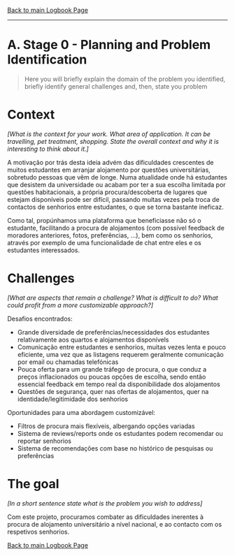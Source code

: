 [Back to main Logbook Page](../hci_logbook.md)

---


# A. Stage 0 - Planning and Problem Identification
>	Here you will briefly explain the domain of the problem you identified, briefly identify general challenges and, then, state you problem

# Context
*[What is the context for your work. What area of application. It can be travelling, pet treatment, shopping. State the overall context and why it is interesting to think about it.]*

A motivação por trás desta ideia advém das dificuldades crescentes de muitos estudantes em arranjar alojamento por questões universitárias, sobretudo pessoas que vêm de longe. Numa atualidade onde há estudantes que desistem da universidade ou acabam por ter a sua escolha limitada por questões habitacionais, a própria procura/descoberta de lugares que estejam disponíveis pode ser difícil, passando muitas vezes pela troca de contactos de senhorios entre estudantes, o que se torna bastante ineficaz.

Como tal, propúnhamos uma plataforma que beneficiasse não só o estudante, facilitando a procura de alojamentos (com possível feedback de moradores anteriores, fotos, preferências, ...), bem como os senhorios, através por exemplo de uma funcionalidade de chat entre eles e os estudantes interessados.

# Challenges
*[What are aspects that remain a challenge? What is difficult to do? What could profit from a more customizable approach?]*

Desafios encontrados:

* Grande diversidade de preferências/necessidades dos estudantes relativamente aos quartos e alojamentos disponívels
* Comunicação entre estudantes e senhorios, muitas vezes lenta e pouco eficiente, uma vez que as listagens requerem geralmente comunicação por email ou chamadas telefónicas
* Pouca oferta para um grande tráfego de procura, o que conduz a preços inflacionados ou poucas opções de escolha, sendo então essencial feedback em tempo real da disponibilidade dos alojamentos
* Questões de segurança, quer nas ofertas de alojamentos, quer na identidade/legitimidade dos senhorios

Oportunidades para uma abordagem customizável:

* Filtros de procura mais flexíveis, albergando opções variadas
* Sistema de reviews/reports onde os estudantes podem recomendar ou reportar senhorios
* Sistema de recomendações com base no histórico de pesquisas ou preferências
  
# The goal
*[In a short sentence state what is the problem you wish to address]*

Com este projeto, procuramos combater as dificuldades inerentes à procura de alojamento universitário a nível nacional, e ao contacto com os respetivos senhorios.


[Back to main Logbook Page](hci_logbook.md)

